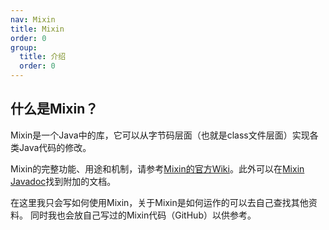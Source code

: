 ```yaml
---
nav: Mixin
title: Mixin
order: 0
group: 
  title: 介绍
  order: 0
---
```


## 什么是Mixin？
Mixin是一个Java中的库，它可以从字节码层面（也就是class文件层面）实现各类Java代码的修改。

Mixin的完整功能、用途和机制，请参考[Mixin的官方Wiki](https://github.com/SpongePowered/Mixin/wiki)。此外可以在[Mixin Javadoc](https://jenkins.liteloader.com/view/Other/job/Mixin/javadoc/index.html)找到附加的文档。

在这里我只会写如何使用Mixin，关于Mixin是如何运作的可以去自己查找其他资料。
同时我也会放自己写过的Mixin代码（GitHub）以供参考。